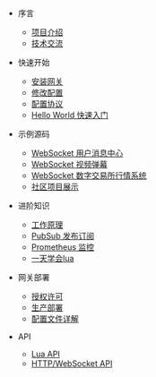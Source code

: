 * 序言
  
  * [项目介绍](zh-cn/README.md)
  * [技术交流](zh-cn/technical-communication.md)

* 快速开始

  * [安装网关](zh-cn/install-engine.md)
  * [修改配置](zh-cn/modify-configuration.md)
  * [配置协议](zh-cn/configuration-protocols.md)
  * [Hello World 快速入门](zh-cn/start-debug.md)

* 示例源码

  * [WebSocket 用户消息中心](zh-cn/examples-message-center.md)
  * [WebSocket 视频弹幕](zh-cn/examples-barrage-videos.md)
  * [WebSocket 数字交易所行情系统](zh-cn/examples-exchange-stream.md)
  * [社区项目展示](zh-cn/examples-thirdparty.md)

* 进阶知识

  * [工作原理](zh-cn/working-principle.md)
  * [PubSub 发布订阅](zh-cn/pubsub.md)
  * [Prometheus 监控](zh-cn/prometheus.md)
  * [一天学会lua](zh-cn/learn-lua.md)

* 网关部署

  * [授权许可](zh-cn/license-activation.md)
  * [生产部署](zh-cn/deployment.md)
  * [配置文件详解](zh-cn/configuration-file-details.md)

* API

  * [Lua API](zh-cn/lua-api.md)
  * [HTTP/WebSocket API](zh-cn/websocket-api.md)
